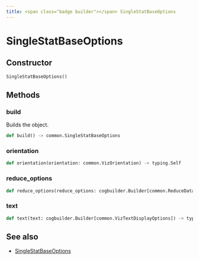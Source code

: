 ```yaml
---
title: <span class="badge builder"></span> SingleStatBaseOptions
---
```

# <span class="badge builder"></span> SingleStatBaseOptions

## Constructor

```python
SingleStatBaseOptions()
```
## Methods

### <span class="badge object-method"></span> build

Builds the object.

```python
def build() -> common.SingleStatBaseOptions
```

### <span class="badge object-method"></span> orientation

```python
def orientation(orientation: common.VizOrientation) -> typing.Self
```

### <span class="badge object-method"></span> reduce_options

```python
def reduce_options(reduce_options: cogbuilder.Builder[common.ReduceDataOptions]) -> typing.Self
```

### <span class="badge object-method"></span> text

```python
def text(text: cogbuilder.Builder[common.VizTextDisplayOptions]) -> typing.Self
```

## See also

 * <span class="badge object-type-class"></span> [SingleStatBaseOptions](./object-SingleStatBaseOptions.md)
